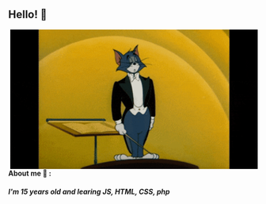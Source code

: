## Hello! 👋
<img hight="400" width="500" alt="GIF" align="right" src="hello.gif">

#### About me 💬 :
##### I'm 15 years old and learing JS, HTML, CSS, php



